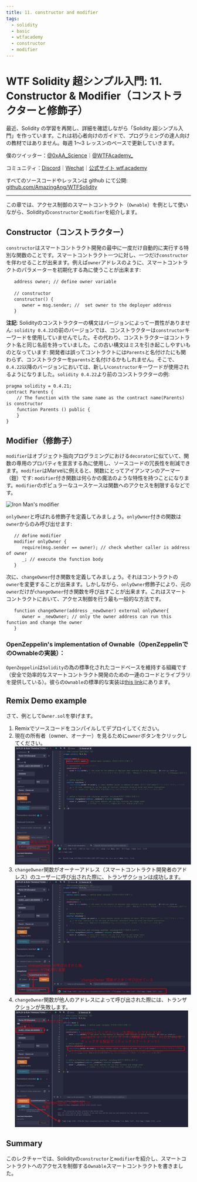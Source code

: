 ```yaml
---
title: 11. constructor and modifier
tags:
  - solidity
  - basic
  - wtfacademy
  - constructor
  - modifier
---
```


# WTF Solidity 超シンプル入門: 11. Constructor & Modifier（コンストラクターと修飾子）

最近、Solidity の学習を再開し、詳細を確認しながら「Solidity 超シンプル入門」を作っています。これは初心者向けのガイドで、プログラミングの達人向けの教材ではありません。毎週 1〜3 レッスンのペースで更新していきます。

僕のツイッター：[@0xAA_Science](https://twitter.com/0xAA_Science)｜[@WTFAcademy\_](https://twitter.com/WTFAcademy_)

コミュニティ：[Discord](https://discord.gg/5akcruXrsk)｜[Wechat](https://docs.google.com/forms/d/e/1FAIpQLSe4KGT8Sh6sJ7hedQRuIYirOoZK_85miz3dw7vA1-YjodgJ-A/viewform?usp=sf_link)｜[公式サイト wtf.academy](https://wtf.academy)

すべてのソースコードやレッスンは github にて公開: [github.com/AmazingAng/WTFSolidity](https://github.com/AmazingAng/WTFSolidity)

-----

この章では、アクセス制御のスマートコントラクト（`Ownable`）を例として使いながら、Solidityの`constructor`と`modifier`を紹介します。

## Constructor（コンストラクター）
`constructor`はスマートコントラクト開発の最中に一度だけ自動的に実行する特別な関数のことです。スマートコントラクト一つに対し、一つだけ`constructor`を伴わせることが出来ます。例えば`owner`アドレスのように、スマートコントラクトのパラメーターを初期化する為に使うことが出来ます:

```solidity
   address owner; // define owner variable

   // constructor
   constructor() {
      owner = msg.sender; //  set owner to the deployer address
   }
```

**注記**: Solidityのコンストラクターの構文はバージョンによって一貫性がありません: `solidity 0.4.22`の前のバージョンでは、コンストラクターは`constructor`キーワードを使用していませんでした。その代わり、コンストラクターはコントラクト名と同じ名前を持っていました。この古い構文はミスを引き起こしやすいものとなっています: 開発者は誤ってコントラクトには`Parents`と名付けたにも関わらず、コンストラクターを`parents`と名付けるかもしれません。そこで、`0.4.22`以降のバージョンにおいては、新しい`constructor`キーワードが使用されるようになりました。`solidity 0.4.22`より前のコンストラクターの例:

```solidity
pragma solidity = 0.4.21;
contract Parents {
    // The function with the same name as the contract name(Parents) is constructor
    function Parents () public {
    }
}
```

## Modifier（修飾子）
`modifier`はオブジェクト指向プログラミングにおける`decorator`に似ていて、関数の専用のプロパティを宣言する為に使用し、ソースコードの冗長性を削減できます。`modifier`はMarvelに例えると、関数にとってアイアンマンのアーマー（鎧）です: `modifier`付き関数は何らかの魔法のような特性を持つことになります。`modifier`のポピュラーなユースケースは関数へのアクセスを制限するなどです。

![Iron Man's modifier](https://images.mirror-media.xyz/publication-images/nVwXsOVmrYu8rqvKKPMpg.jpg?height=630&width=1200)

`onlyOwner`と呼ばれる修飾子を定義してみましょう。`onlyOwner`付きの関数は`owner`からのみ呼び出せます:
```solidity
   // define modifier
   modifier onlyOwner {
      require(msg.sender == owner); // check whether caller is address of owner
      _; // execute the function body
   }
```

次に、`changeOwner`付き関数を定義してみましょう。それはコントラクトの`owner`を変更することが出来ます。しかしながら、`onlyOwner`修飾子により、元の`owner`だけが`changeOwner`付き関数を呼び出すことが出来ます。これはスマートコントラクトにおいて、アクセス制御を行う最も一般的な方法です。

```solidity
   function changeOwner(address _newOwner) external onlyOwner{
      owner = _newOwner; // only the owner address can run this function and change the owner
   }
```

### OpenZeppelin's implementation of Ownable（OpenZeppelinでのOwnableの実装）：
`OpenZeppelin`は`Solidity`の為の標準化されたコードベースを維持する組織です（安全で効率的なスマートコントラクト開発のための一連のコードとライブラリを提供している）。彼らの`Ownable`の標準的な実装は[this link](https://github.com/OpenZeppelin/openzeppelin-contracts/blob/master/contracts/access/Ownable.sol)にあります。

## Remix Demo example
さて、例として`Owner.sol`を挙げます。
1. Remixでソースコードをコンパイルしてデプロイしてください。
2. 現在の所有者（owner、オーナー）を見るために`owner`ボタンをクリックしてください。
    ![](img/11-2_ja.png)
3. `changeOwner`関数がオーナーアドレス（スマートコントラクト開発者のアドレス）のユーザーに呼び出された際に、トランザクションは成功します。
    ![](img/11-3_ja.png)
4. `changeOwner`関数が他人のアドレスによって呼び出された際には、トランザクションが失敗します。
    ![](img/11-4_ja.png)


## Summary
このレクチャーでは、Solidityの`constructor`と`modifier`を紹介し、スマートコントラクトへのアクセスを制御する`Ownable`スマートコントラクトを書きました。
